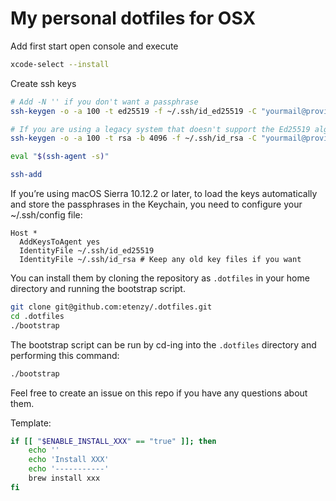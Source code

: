 # My personal dotfiles for OSX

Add first start open console and execute

```bash
xcode-select --install
```

Create ssh keys

```bash
# Add -N '' if you don't want a passphrase
ssh-keygen -o -a 100 -t ed25519 -f ~/.ssh/id_ed25519 -C "yourmail@provider.tld"

# If you are using a legacy system that doesn't support the Ed25519 algorithm, use:
ssh-keygen -o -a 100 -t rsa -b 4096 -f ~/.ssh/id_rsa -C "yourmail@provider.tld"

eval "$(ssh-agent -s)"

ssh-add
```

If you’re using macOS Sierra 10.12.2 or later, to load the keys automatically and store the passphrases in the Keychain, you need to configure your ~/.ssh/config file:

```
Host *
  AddKeysToAgent yes
  IdentityFile ~/.ssh/id_ed25519
  IdentityFile ~/.ssh/id_rsa # Keep any old key files if you want
```


You can install them by cloning the repository as `.dotfiles` in your home directory and running the bootstrap script.

```bash
git clone git@github.com:etenzy/.dotfiles.git
cd .dotfiles
./bootstrap
```

The bootstrap script can be run by cd-ing into the `.dotfiles` directory and performing this command:

```bash
./bootstrap
```

Feel free to create an issue on this repo if you have any questions about them.

Template:

```bash
if [[ "$ENABLE_INSTALL_XXX" == "true" ]]; then
    echo ''
    echo 'Install XXX'
    echo '-----------'
    brew install xxx
fi
```

